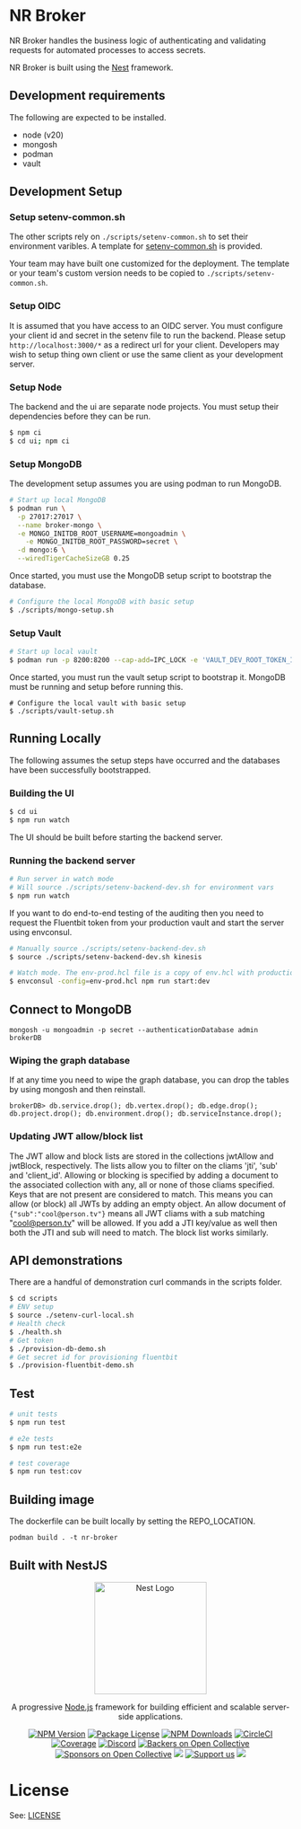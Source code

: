 # NR Broker

NR Broker handles the business logic of authenticating and validating requests for automated processes to access secrets.

NR Broker is built using the [Nest](https://github.com/nestjs/nest) framework.

## Development requirements

The following are expected to be installed.

* node (v20)
* mongosh
* podman
* vault

## Development Setup

### Setup setenv-common.sh

The other scripts rely on `./scripts/setenv-common.sh` to set their environment varibles. A template for [setenv-common.sh](./scripts/setenv-common.sh.tmp) is provided.

Your team may have built one customized for the deployment. The template or your team's custom version needs to be copied to `./scripts/setenv-common.sh`.

### Setup OIDC

It is assumed that you have access to an OIDC server. You must configure your client id and secret in the setenv file to run the backend. Please setup `http://localhost:3000/*` as a redirect url for your client. Developers may wish to setup thing own client or use the same client as your development server.

### Setup Node

The backend and the ui are separate node projects. You must setup their dependencies before they can be run.

```bash
$ npm ci
$ cd ui; npm ci
```

### Setup MongoDB

The development setup assumes you are using podman to run MongoDB.

```bash
# Start up local MongoDB
$ podman run \
  -p 27017:27017 \
  --name broker-mongo \
  -e MONGO_INITDB_ROOT_USERNAME=mongoadmin \
	-e MONGO_INITDB_ROOT_PASSWORD=secret \
  -d mongo:6 \
  --wiredTigerCacheSizeGB 0.25
```

Once started, you must use the MongoDB setup script to bootstrap the database.

```bash
# Configure the local MongoDB with basic setup
$ ./scripts/mongo-setup.sh
```

### Setup Vault

```bash
# Start up local vault
$ podman run -p 8200:8200 --cap-add=IPC_LOCK -e 'VAULT_DEV_ROOT_TOKEN_ID=myroot' -d --name=broker-vault hashicorp/vault
```

Once started, you must run the vault setup script to bootstrap it. MongoDB must be running and setup before running this.

```
# Configure the local vault with basic setup
$ ./scripts/vault-setup.sh
```

## Running Locally

The following assumes the setup steps have occurred and the databases have been successfully bootstrapped.

### Building the UI

```bash
$ cd ui
$ npm run watch
```

The UI should be built before starting the backend server.

### Running the backend server

```bash
# Run server in watch mode
# Will source ./scripts/setenv-backend-dev.sh for environment vars
$ npm run watch
```

If you want to do end-to-end testing of the auditing then you need to request the Fluentbit token from your production vault and start the server using envconsul.

```bash
# Manually source ./scripts/setenv-backend-dev.sh
$ source ./scripts/setenv-backend-dev.sh kinesis

# Watch mode. The env-prod.hcl file is a copy of env.hcl with production values.
$ envconsul -config=env-prod.hcl npm run start:dev
```

## Connect to MongoDB

```
mongosh -u mongoadmin -p secret --authenticationDatabase admin brokerDB
```

### Wiping the graph database

If at any time you need to wipe the graph database, you can drop the tables by using mongosh and then reinstall.

```
brokerDB> db.service.drop(); db.vertex.drop(); db.edge.drop(); db.project.drop(); db.environment.drop(); db.serviceInstance.drop();
```

### Updating JWT allow/block list

The JWT allow and block lists are stored in the collections jwtAllow and jwtBlock, respectively. The lists allow you to filter on the cliams 'jti', 'sub' and 'client_id'. Allowing or blocking is specified by adding a document to the associated collection with any, all or none of those cliams specified. Keys that are not present are considered to match. This means you can allow (or block) all JWTs by adding an empty object. An allow document of `{"sub":"cool@person.tv"}` means all JWT cliams with a sub matching "cool@person.tv" will be allowed. If you add a JTI key/value as well then both the JTI and sub will need to match. The block list works similarly.

## API demonstrations

There are a handful of demonstration curl commands in the scripts folder.

```bash
$ cd scripts
# ENV setup
$ source ./setenv-curl-local.sh
# Health check
$ ./health.sh
# Get token
$ ./provision-db-demo.sh
# Get secret id for provisioning fluentbit
$ ./provision-fluentbit-demo.sh
```

## Test

```bash
# unit tests
$ npm run test

# e2e tests
$ npm run test:e2e

# test coverage
$ npm run test:cov
```

## Building image

The dockerfile can be built locally by setting the REPO_LOCATION.

`podman build . -t nr-broker`

## Built with NestJS

<p align="center">
  <a href="http://nestjs.com/" target="blank"><img src="https://nestjs.com/img/logo-small.svg" width="200" alt="Nest Logo" /></a>
</p>

[circleci-image]: https://img.shields.io/circleci/build/github/nestjs/nest/master?token=abc123def456
[circleci-url]: https://circleci.com/gh/nestjs/nest

  <p align="center">A progressive <a href="http://nodejs.org" target="_blank">Node.js</a> framework for building efficient and scalable server-side applications.</p>
    <p align="center">
<a href="https://www.npmjs.com/~nestjscore" target="_blank"><img src="https://img.shields.io/npm/v/@nestjs/core.svg" alt="NPM Version" /></a>
<a href="https://www.npmjs.com/~nestjscore" target="_blank"><img src="https://img.shields.io/npm/l/@nestjs/core.svg" alt="Package License" /></a>
<a href="https://www.npmjs.com/~nestjscore" target="_blank"><img src="https://img.shields.io/npm/dm/@nestjs/common.svg" alt="NPM Downloads" /></a>
<a href="https://circleci.com/gh/nestjs/nest" target="_blank"><img src="https://img.shields.io/circleci/build/github/nestjs/nest/master" alt="CircleCI" /></a>
<a href="https://coveralls.io/github/nestjs/nest?branch=master" target="_blank"><img src="https://coveralls.io/repos/github/nestjs/nest/badge.svg?branch=master#9" alt="Coverage" /></a>
<a href="https://discord.gg/G7Qnnhy" target="_blank"><img src="https://img.shields.io/badge/discord-online-brightgreen.svg" alt="Discord"/></a>
<a href="https://opencollective.com/nest#backer" target="_blank"><img src="https://opencollective.com/nest/backers/badge.svg" alt="Backers on Open Collective" /></a>
<a href="https://opencollective.com/nest#sponsor" target="_blank"><img src="https://opencollective.com/nest/sponsors/badge.svg" alt="Sponsors on Open Collective" /></a>
  <a href="https://paypal.me/kamilmysliwiec" target="_blank"><img src="https://img.shields.io/badge/Donate-PayPal-ff3f59.svg"/></a>
    <a href="https://opencollective.com/nest#sponsor"  target="_blank"><img src="https://img.shields.io/badge/Support%20us-Open%20Collective-41B883.svg" alt="Support us"></a>
  <a href="https://twitter.com/nestframework" target="_blank"><img src="https://img.shields.io/twitter/follow/nestframework.svg?style=social&label=Follow"></a>
</p>
  <!--[![Backers on Open Collective](https://opencollective.com/nest/backers/badge.svg)](https://opencollective.com/nest#backer)
  [![Sponsors on Open Collective](https://opencollective.com/nest/sponsors/badge.svg)](https://opencollective.com/nest#sponsor)-->

# License

See: [LICENSE](./LICENSE)
